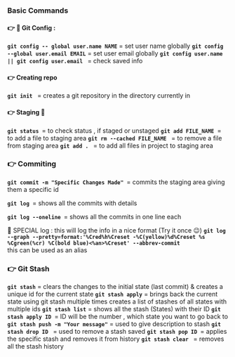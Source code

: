 ### Basic Commands
#### 👉 🛑 Git Config :
 **`git config -- global user.name NAME`** = set user name globally
**`git config --global user.email EMAIL`** = set user email globally
**`git config user.name || git config user.email `** = check saved info

#### 👉 Creating repo
**`git init `** = creates a git repository in the directory currently in

#### 👉 Staging 🤔 
**`git status `**= to check status , if staged or unstaged
**`git add FILE_NAME `**= to add a file to staging area
**`git rm --cached FILE_NAME `** = to remove a file from staging area
**`git add . `** = to add all files in project to staging area

### 👉 Commiting
**`git commit -m "Specific Changes Made" `**= commits the staging area giving them a specific id

**`git log `**= shows all the commits with details

**`git log --oneline `**= shows all the commits in one line each

🛑 SPECIAL log : this will log the info in a nice format (Try it once 😉)
**`git log --graph --pretty=format:'%Cred%h%Creset -%C(yellow)%d%Creset %s %Cgreen(%cr) %C(bold blue)<%an>%Creset' --abbrev-commit  `**   
this can be used as an alias

### 👉 Git Stash
**`git stash`** = clears the changes to the initial state (last commit) & creates a unique id for the current state
**`git stash apply`** = brings back the current state
using git stash multiple times creates a list of stashes of all states with multiple ids
**`git stash list`** = shows all the stash (States) with their ID
**`git stash apply ID `**= ID will be the number , which state you want to go back to
**`git stash push -m "Your message"`** = used to give description to stash
**`git stash drop ID `** = used to remove a stash saved
**`git stash pop ID `**= applies the specific stash and removes it from history
**`git stash clear `** = removes all the stash history
